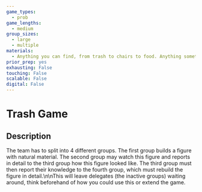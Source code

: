 ```yaml
---
game_types:
  - prob
game_lengths:
  - medium
group_sizes:
  - large
  - multiple
materials:
  - Anything you can find, from trash to chairs to food. Anything something can be build of.
prior_prep: yes
exhausting: False
touching: False
scalable: False
digital: False
---
```

# Trash Game

## Description
The team has to split into 4 different groups. The first group builds a figure with natural material. The second group may watch this figure and reports in detail to the third group how this figure looked like. The third group must then report their knowledge to the fourth group, which must rebuild the figure in detail.\n\nThis will leave delegates (the inactive groups) waiting around, think beforehand of how you could use this or extend the game.
